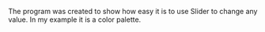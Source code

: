 The program was created to show how easy it is to use Slider to change any value. In my example it is a color palette.
